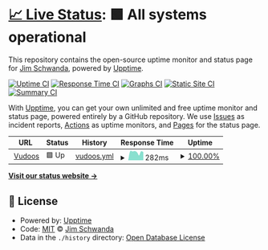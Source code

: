 # [📈 Live Status](https://demo.upptime.js.org): <!--live status--> **🟩 All systems operational**

This repository contains the open-source uptime monitor and status page for [Jim Schwanda](https://www.usi2solve.com/leader), powered by [Upptime](https://github.com/upptime/upptime).

[![Uptime CI](https://github.com/jaschwanda/vudoos-monitor/workflows/Uptime%20CI/badge.svg)](https://github.com/jaschwanda/vudoos-monitor/actions?query=workflow%3A%22Uptime+CI%22)
[![Response Time CI](https://github.com/jaschwanda/vudoos-monitor/workflows/Response%20Time%20CI/badge.svg)](https://github.com/jaschwanda/vudoos-monitor/actions?query=workflow%3A%22Response+Time+CI%22)
[![Graphs CI](https://github.com/jaschwanda/vudoos-monitor/workflows/Graphs%20CI/badge.svg)](https://github.com/jaschwanda/vudoos-monitor/actions?query=workflow%3A%22Graphs+CI%22)
[![Static Site CI](https://github.com/jaschwanda/vudoos-monitor/workflows/Static%20Site%20CI/badge.svg)](https://github.com/jaschwanda/vudoos-monitor/actions?query=workflow%3A%22Static+Site+CI%22)
[![Summary CI](https://github.com/jaschwanda/vudoos-monitor/workflows/Summary%20CI/badge.svg)](https://github.com/jaschwanda/vudoos-monitor/actions?query=workflow%3A%22Summary+CI%22)

With [Upptime](https://upptime.js.org), you can get your own unlimited and free uptime monitor and status page, powered entirely by a GitHub repository. We use [Issues](https://github.com/jaschwanda/vudoos-monitor/issues) as incident reports, [Actions](https://github.com/jaschwanda/vudoos-monitor/actions) as uptime monitors, and [Pages](https://demo.upptime.js.org) for the status page.

<!--start: status pages-->
<!-- This summary is generated by Upptime (https://github.com/upptime/upptime) -->
<!-- Do not edit this manually, your changes will be overwritten -->
<!-- prettier-ignore -->
| URL | Status | History | Response Time | Uptime |
| --- | ------ | ------- | ------------- | ------ |
| <img alt="" src="https://icons.duckduckgo.com/ip3/www.vudoos.org.ico" height="13"> [Vudoos](https://www.vudoos.org) | 🟩 Up | [vudoos.yml](https://github.com/jaschwanda/vudoos-monitor/commits/HEAD/history/vudoos.yml) | <details><summary><img alt="Response time graph" src="./graphs/vudoos/response-time-week.png" height="20"> 282ms</summary><br><a href="https://demo.upptime.js.org/history/vudoos"><img alt="Response time 295" src="https://img.shields.io/endpoint?url=https%3A%2F%2Fraw.githubusercontent.com%2Fjaschwanda%2Fvudoos-monitor%2FHEAD%2Fapi%2Fvudoos%2Fresponse-time.json"></a><br><a href="https://demo.upptime.js.org/history/vudoos"><img alt="24-hour response time 281" src="https://img.shields.io/endpoint?url=https%3A%2F%2Fraw.githubusercontent.com%2Fjaschwanda%2Fvudoos-monitor%2FHEAD%2Fapi%2Fvudoos%2Fresponse-time-day.json"></a><br><a href="https://demo.upptime.js.org/history/vudoos"><img alt="7-day response time 282" src="https://img.shields.io/endpoint?url=https%3A%2F%2Fraw.githubusercontent.com%2Fjaschwanda%2Fvudoos-monitor%2FHEAD%2Fapi%2Fvudoos%2Fresponse-time-week.json"></a><br><a href="https://demo.upptime.js.org/history/vudoos"><img alt="30-day response time 311" src="https://img.shields.io/endpoint?url=https%3A%2F%2Fraw.githubusercontent.com%2Fjaschwanda%2Fvudoos-monitor%2FHEAD%2Fapi%2Fvudoos%2Fresponse-time-month.json"></a><br><a href="https://demo.upptime.js.org/history/vudoos"><img alt="1-year response time 301" src="https://img.shields.io/endpoint?url=https%3A%2F%2Fraw.githubusercontent.com%2Fjaschwanda%2Fvudoos-monitor%2FHEAD%2Fapi%2Fvudoos%2Fresponse-time-year.json"></a></details> | <details><summary><a href="https://demo.upptime.js.org/history/vudoos">100.00%</a></summary><a href="https://demo.upptime.js.org/history/vudoos"><img alt="All-time uptime 99.71%" src="https://img.shields.io/endpoint?url=https%3A%2F%2Fraw.githubusercontent.com%2Fjaschwanda%2Fvudoos-monitor%2FHEAD%2Fapi%2Fvudoos%2Fuptime.json"></a><br><a href="https://demo.upptime.js.org/history/vudoos"><img alt="24-hour uptime 100.00%" src="https://img.shields.io/endpoint?url=https%3A%2F%2Fraw.githubusercontent.com%2Fjaschwanda%2Fvudoos-monitor%2FHEAD%2Fapi%2Fvudoos%2Fuptime-day.json"></a><br><a href="https://demo.upptime.js.org/history/vudoos"><img alt="7-day uptime 100.00%" src="https://img.shields.io/endpoint?url=https%3A%2F%2Fraw.githubusercontent.com%2Fjaschwanda%2Fvudoos-monitor%2FHEAD%2Fapi%2Fvudoos%2Fuptime-week.json"></a><br><a href="https://demo.upptime.js.org/history/vudoos"><img alt="30-day uptime 100.00%" src="https://img.shields.io/endpoint?url=https%3A%2F%2Fraw.githubusercontent.com%2Fjaschwanda%2Fvudoos-monitor%2FHEAD%2Fapi%2Fvudoos%2Fuptime-month.json"></a><br><a href="https://demo.upptime.js.org/history/vudoos"><img alt="1-year uptime 100.00%" src="https://img.shields.io/endpoint?url=https%3A%2F%2Fraw.githubusercontent.com%2Fjaschwanda%2Fvudoos-monitor%2FHEAD%2Fapi%2Fvudoos%2Fuptime-year.json"></a></details>

<!--end: status pages-->

[**Visit our status website →**](https://demo.upptime.js.org)

## 📄 License

- Powered by: [Upptime](https://github.com/upptime/upptime)
- Code: [MIT](./LICENSE) © [Jim Schwanda](https://www.usi2solve.com/leader)
- Data in the `./history` directory: [Open Database License](https://opendatacommons.org/licenses/odbl/1-0/)
